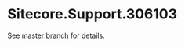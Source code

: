 # Sitecore.Support.306103

See [master branch](https://github.com/sitecoresupport/Sitecore.Support.306103) for details.